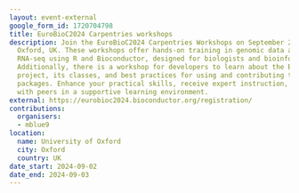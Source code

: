 ```yaml
---
layout: event-external
google_form_id: 1720704798
title: EuroBioC2024 Carpentries workshops
description: Join the EuroBioC2024 Carpentries Workshops on September 2-3, 2024, in
  Oxford, UK. These workshops offer hands-on training in genomic data analysis and
  RNA-seq using R and Bioconductor, designed for biologists and bioinformaticians.
  Additionally, there is a workshop for developers to learn about the Bioconductor
  project, its classes, and best practices for using and contributing to Bioconductor
  packages. Enhance your practical skills, receive expert instruction, and network
  with peers in a supportive learning environment.
external: https://eurobioc2024.bioconductor.org/registration/
contributions:
  organisers:
  - mblue9
location:
  name: University of Oxford
  city: Oxford
  country: UK
date_start: 2024-09-02
date_end: 2024-09-03
---
```

